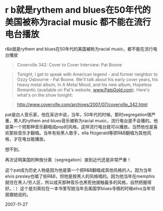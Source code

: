 # r b就是rythem and blues在50年代的美国被称为racial music 都不能在流行电台播放

r&b就是rythem and blues在50年代的美国被称为racial music，都不能在流行电台播放

> Coverville 342: Cover to Cover Interview: Pat Boone

> Tonight, I get to speak with American legend - and former neighbor to Ozzy Osbourne - Pat Boone. We'll talk about his early cover years, his heavy metal album, In A Metal Mood, and his new album, Hopeless Romantic (available on Pat's website, www.PatsGold.com). Here's what's on the show tonight:

> http://www.coverville.com/archives/2007/07/coverville_342.html

pat是白人音乐家，他在采访中说，当年，50年代的时候，那时segregation很严重，黑人的rythem and blues音乐被称为racial music，流行电台是不会播的。他是第一个把那种音乐翻唱成pop的风格。这样流行电台就可以播放。当然他也是喜欢那些音乐才翻唱。当年有些黑人歌手，ella fitzgerald等把R&B翻唱为其他风格，才在电台能播放。

想不到。

再次证明美国的种族分离（segregation）直到近代还是非常严重！

这个pat成为历史人物是因为他是第一个把R&B翻唱成其他风格的人。因为当年elvis presley也唱了些R&B，但他是按黑人的风格唱的。因为他当年在memphis就住在黑人/穷人区，所以成天那种音乐也黑死他接触最多的风格，自然把握得好。：）这个是刘索拉在一本书里写她当年去美国学blues寻根的时候elivs当年邻居跟她说的。


2007-11-27